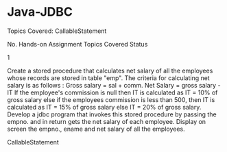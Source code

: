 # Java-JDBC
Topics Covered: CallableStatement

No. Hands-on Assignment Topics Covered Status

1

Create a stored procedure that calculates net salary of all the employees whose records are stored in table "emp". The criteria for calculating net salary is as follows : Gross salary = sal + comm. Net Salary = gross salary - IT If the employee's commission is null then IT is calculated as IT = 10% of gross salary else if the employees commission is less than 500, then IT is calculated as IT = 15% of gross salary else IT = 20% of gross salary. Develop a jdbc program that invokes this stored procedure by passing the empno. and in return gets the net salary of each employee. Display on screen the empno., ename and net salary of all the employees.

CallableStatement 	
